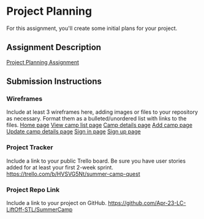# Project Planning
For this assignment, you'll create some initial plans for your project.

## Assignment Description
[Project Planning Assignment](https://education.launchcode.org/liftoff/modules/assignments/project-planning)

## Submission Instructions

### Wireframes

Include at least 3 wireframes here, adding images or files to your repository as necessary. Format them as a bulleted/unordered list with links to the files.
[Home page](https://www.figma.com/file/sndOqX6RegCyppEXPQMuK3/Summer-Camp?node-id=71-292&t=L7cnyNlWE5CNnCBe-4)
[View camp list page](https://www.figma.com/file/sndOqX6RegCyppEXPQMuK3/Summer-Camp?node-id=10-65&t=L7cnyNlWE5CNnCBe-4)
[Camp details page](https://www.figma.com/file/sndOqX6RegCyppEXPQMuK3/Summer-Camp?node-id=20-13&t=L7cnyNlWE5CNnCBe-4)
[Add camp page](https://www.figma.com/file/sndOqX6RegCyppEXPQMuK3/Summer-Camp?node-id=116-540&t=L7cnyNlWE5CNnCBe-4)
[Update camp details page](https://www.figma.com/file/sndOqX6RegCyppEXPQMuK3/Summer-Camp?node-id=116-487&t=L7cnyNlWE5CNnCBe-4)
[Sign in page](https://www.figma.com/file/sndOqX6RegCyppEXPQMuK3/Summer-Camp?node-id=8-19&t=L7cnyNlWE5CNnCBe-4)
[Sign up page](https://www.figma.com/file/sndOqX6RegCyppEXPQMuK3/Summer-Camp?node-id=10-31&t=L7cnyNlWE5CNnCBe-4)

### Project Tracker

Include a link to your public Trello board. Be sure you have user stories added for at least your first 2-week sprint.
https://trello.com/b/HVSVG5Nt/summer-camp-quest

### Project Repo Link

Include a link to your project on GitHub.
https://github.com/Apr-23-LC-LiftOff-STL/SummerCamp
